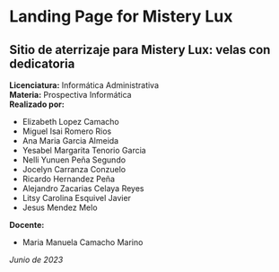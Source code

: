 # Landing Page for Mistery Lux

## Sitio de aterrizaje para Mistery Lux: velas con dedicatoria

**Licenciatura:** Informática Administrativa  
**Materia:** Prospectiva Informática  
**Realizado por:**

- Elizabeth Lopez Camacho
- Miguel Isai Romero Rios
- Ana Maria Garcia Almeida
- Yesabel Margarita Tenorio Garcia
- Nelli Yunuen Peña Segundo
- Jocelyn Carranza Conzuelo
- Ricardo Hernandez Peña
- Alejandro Zacarias Celaya Reyes
- Litsy Carolina Esquivel Javier
- Jesus Mendez Melo

**Docente:**

- Maria Manuela Camacho Marino

_Junio de 2023_
